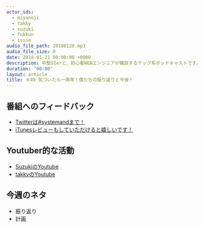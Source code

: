 ```yaml
---
actor_ids:
  - miyanoji
  - takky
  - suzuki
  - fukkun
  - issie
audio_file_path: 20180120.mp3
audio_file_size: 0
date: 2018-01-21 00:00:00 +0900
description: 中堅SIerと、初心者WEBエンジニアが雑談するテック系ポッドキャストです。
duration: "00:00"
layout: article
title: ＃49 気づいたら一周年！僕たちの振り返りと今後！
---
```

## 番組へのフィードバック
* [Twitterは#systemandまで！](https://twitter.com/search?q=%23systemand)
* [iTunesレビューもしていただけると嬉しいです！](https://itunes.apple.com/jp/podcast/systemand-online/id1205168408?mt=2)

## Youtuber的な活動
* [SuzukiのYoutube](https://www.youtube.com/channel/UCqTozqKO5AWD8OccCnW3Rvw)
* [takkyのYoutube](https://www.youtube.com/channel/UCtoXGiMeDggQPdGoanDE2sA)


## 今週のネタ
* 振り返り
* 計画


